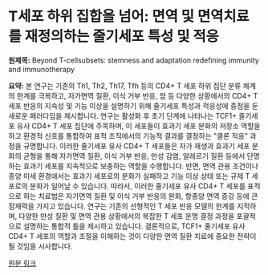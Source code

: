 # T세포 하위 집합을 넘어: 면역 및 면역치료를 재정의하는 줄기세포 특성 및 적응

**원제목:** Beyond T-cellsubsets: stemness and adaptation redefining immunity and immunotherapy

**요약:** 본 연구는 기존의 Th1, Th2, Th17, Tfh 등의 CD4+ T 세포 하위 집단 분류 체계의 한계를 극복하고, 자가면역 질환, 이식 거부 반응, 암 등 다양한 상황에서의 CD4+ T 세포 반응의 지속성 및 기능 이상을 설명하기 위해 줄기세포 특성과 적응성에 중점을 둔 새로운 패러다임을 제시합니다.  연구는 활성화 후 초기 단계에 나타나는 TCF1+ 줄기세포 유사 CD4+ T 세포 집단에 주목하며, 이 세포들이 효과기 세포 분화의 저장소 역할을 하고 환경적 신호를 통합하여 표적 조직에서의 기능적 결과를 결정하는 "클론 적응" 과정을 규명합니다. 이러한 줄기세포 유사 CD4+ T 세포들은 자가 재생과 효과기 세포 분화의 균형을 통해 자가면역 질환, 이식 거부 반응, 만성 감염, 알레르기 질환 등에서 단명하는 효과기 세포를 지속적으로 보충하는 역할을 수행합니다.  반면, 면역 관용 조건이나 종양 미세 환경에서는 효과기 세포로의 분화가 실패하고 기능 이상 상태 또는 규제 T 세포로의 분화가 일어날 수 있습니다.  따라서, 이러한 줄기세포 유사 CD4+ T 세포를 표적으로 하는 치료법은 자가면역 질환 및 이식 거부 반응의 완화, 항종양 면역 증강 등에 큰 잠재력을 가지고 있습니다.  연구는 기존의 선형적인 T 세포 반응 모델의 한계를 지적하며, 다양한 만성 질환 및 면역 관용 상황에서의 복잡한 T 세포 운명 결정 과정을 포괄적으로 설명하는 통합적 틀을 제시하고 있습니다.  결론적으로,  TCF1+ 줄기세포 유사 CD4+ T 세포의 역할과 조절을 이해하는 것이 다양한 면역 질환 치료에 중요한 전략이 될 것임을 시사합니다.

[원문 링크](https://www.nature.com/articles/s41423-025-01321-7)
